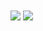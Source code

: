  <img align="center" src="https://github-readme-stats.vercel.app/api?username=Groundhog-Chen&count_private=true&show_icons=true&include_all_commits=true&hide_border=true&hide_title=true" />
<img align="center" src="https://github-readme-stats.vercel.app/api/top-langs/?username=Groundhog-Chen&langs_count=3&hide_title=true&hide_border=true" />